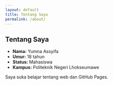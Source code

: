 ```yaml
---
layout: default
title: Tentang Saya
permalink: /about/
---
```


## Tentang Saya

- **Nama:** Yumna Assyifa  
- **Umur:** 18 tahun  
- **Status:** Mahasiswa  
- **Kampus:** Politeknik Negeri Lhokseumawe  

Saya suka belajar tentang web dan GitHub Pages.
